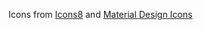 Icons from <a target="_blank" href="https://icons8.com">Icons8</a> and <a target="_blank" href="https://pictogrammers.com/library/mdi/">Material Design Icons</a> 
